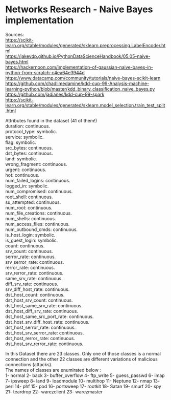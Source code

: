 # Networks Research - Naive Bayes implementation
Sources:
<br>
https://scikit-learn.org/stable/modules/generated/sklearn.preprocessing.LabelEncoder.html
<br>
https://jakevdp.github.io/PythonDataScienceHandbook/05.05-naive-bayes.html
<br>
https://hackernoon.com/implementation-of-gaussian-naive-bayes-in-python-from-scratch-c4ea64e3944d
<br>
https://www.datacamp.com/community/tutorials/naive-bayes-scikit-learn
<br>
https://github.com/chadlimedamine/kdd-cup-99-Analysis-machine-learning-python/blob/master/kdd_binary_classification_naive_bayes.py
<br>
https://github.com/jadianes/kdd-cup-99-spark
<br>
https://scikit-learn.org/stable/modules/generated/sklearn.model_selection.train_test_split.html
<br>


Attributes found in the dataset (41 of them!)
<br>
duration: continuous.
<br>
protocol_type: symbolic.<br>
service: symbolic.<br>
flag: symbolic.<br>
src_bytes: continuous.<br>
dst_bytes: continuous.<br>
land: symbolic.<br>
wrong_fragment: continuous.<br>
urgent: continuous.<br>
hot: continuous.<br>
num_failed_logins: continuous.<br>
logged_in: symbolic.<br>
num_compromised: continuous.<br>
root_shell: continuous.<br>
su_attempted: continuous.<br>
num_root: continuous.<br>
num_file_creations: continuous.<br>
num_shells: continuous.<br>
num_access_files: continuous.<br>
num_outbound_cmds: continuous.<br>
is_host_login: symbolic.<br>
is_guest_login: symbolic.<br>
count: continuous.<br>
srv_count: continuous.<br>
serror_rate: continuous.<br>
srv_serror_rate: continuous.<br>
rerror_rate: continuous.<br>
srv_rerror_rate: continuous.<br>
same_srv_rate: continuous.<br>
diff_srv_rate: continuous.<br>
srv_diff_host_rate: continuous.<br>
dst_host_count: continuous.<br>
dst_host_srv_count: continuous.<br>
dst_host_same_srv_rate: continuous.<br>
dst_host_diff_srv_rate: continuous.<br>
dst_host_same_src_port_rate: continuous.<br>
dst_host_srv_diff_host_rate: continuous.<br>
dst_host_serror_rate: continuous.<br>
dst_host_srv_serror_rate: continuous.<br>
dst_host_rerror_rate: continuous.<br>
dst_host_srv_rerror_rate: continuous.<br>


In this Dataset there are 23 classes. Only one of those classes is a normal connection and the other 22 classes are different variations of malicious connections (attacks).<br>
The names of classes are enumirated below :<br>
1- normal 2- back 3- buffer_overflow 4- ftp_write 5- guess_passwd 6- imap 7- ipsweep 8- land 9- loadmodule 10- multihop 11- Neptune 12- nmap 13- perl 14- phf 15- pod 16- portsweep 17- rootkit 18- Satan 19- smurf 20- spy 21- teardrop 22- warezclient 23- warezmaster
